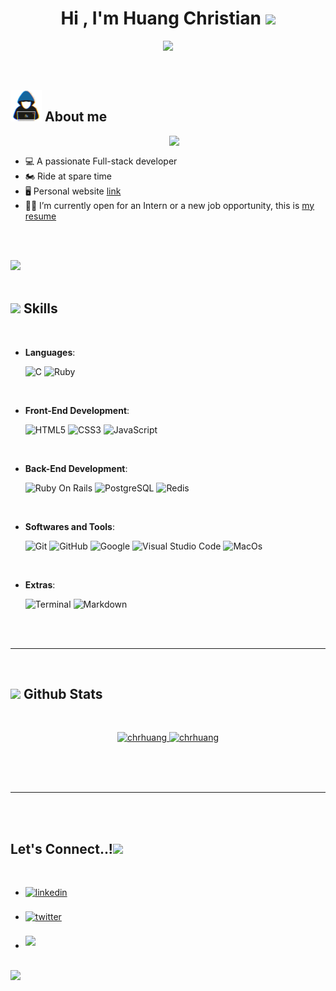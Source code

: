 
<h1 align="center"><b>Hi , I'm Huang Christian </b><img src="https://media.giphy.com/media/hvRJCLFzcasrR4ia7z/giphy.gif" width="35"></h1>

<p align="center">
  <a href="https://github.com/DenverCoder1/readme-typing-svg"><img src="https://readme-typing-svg.herokuapp.com?font=Time+New+Roman&color=cyan&size=25&center=true&vCenter=true&width=600&height=100&lines=Ruby+Lover+..&hearts;++;Full-stack+Developers,;Active+Learner/Researcher,;Love+to+learn+new+stuffs..<3"></a>
</p>


<br>


## <picture><img src = "https://github.com/chrhuang/chrhuang/blob/main/raw/main/assets/mdImages/about_me.gif" width = 50px></picture> **About me**

<picture> <img align="right" src="https://github.com/chrhuang/chrhuang/raw/main/assets/mdImages/Right_Side.gif" width = 250px></picture>

<br>

- 💻 A passionate Full-stack developer
- 🏍 Ride at spare time
- 🖥 Personal website [link](https://youthful-pasteur-e9151d.netlify.app/)
- 👨‍💻 I’m currently open for an Intern or a new job opportunity, this is [my resume](https://drive.google.com/file/d/1NugPfDXe-KgI6aS9OMziEjKxq1kfxBmz/view)

<br><br>

<img src="https://user-images.githubusercontent.com/73097560/115834477-dbab4500-a447-11eb-908a-139a6edaec5c.gif"><br><br>

## <img src="https://media2.giphy.com/media/QssGEmpkyEOhBCb7e1/giphy.gif?cid=ecf05e47a0n3gi1bfqntqmob8g9aid1oyj2wr3ds3mg700bl&rid=giphy.gif" width ="25"><b> Skills</b>
<br>

<p align="center">

- **Languages**:
    
    ![C](https://img.shields.io/badge/C%20-%232370ED.svg?style=for-the-badge&logo=c&logoColor=white)
    ![Ruby](https://img.shields.io/badge/Ruby%20-%2314354C.svg?style=for-the-badge&logo=ruby&logoColor=white)

<br>   
    
- **Front-End Development**:

   ![HTML5](https://img.shields.io/badge/HTML5%20-%23E34F26.svg?style=for-the-badge&logo=html5&logoColor=white)
   ![CSS3](https://img.shields.io/badge/CSS%20-%231572B6.svg?style=for-the-badge&logo=css3&logoColor=white)
   ![JavaScript](https://img.shields.io/badge/JavaScript%20-%23F7DF1E.svg?style=for-the-badge&logo=javascript&logoColor=black)

<br>
  
- **Back-End Development**:

   ![Ruby On Rails](https://img.shields.io/badge/RubyOnRails%20-%23E34F26.svg?style=for-the-badge&logo=rubyonrails&logoColor=white)
   ![PostgreSQL](https://img.shields.io/badge/postgreSQL%20-%231572B6.svg?style=for-the-badge&logo=postgreSQL&logoColor=white)
   ![Redis](https://img.shields.io/badge/redis%20-%23E34F26.svg?style=for-the-badge&logo=redis&logoColor=white)

<br>

<!-- - **Cloud Hosting**:

    ![Github Pages](https://img.shields.io/badge/GitHub%20Pages-%23327FC7.svg?style=for-the-badge&logo=github&logoColor=white)
    
<br> -->

- **Softwares and Tools**:

    ![Git](https://img.shields.io/badge/git-%23F05033.svg?style=for-the-badge&logo=git&logoColor=white)
    ![GitHub](https://img.shields.io/badge/github-%23121011.svg?style=for-the-badge&logo=github&logoColor=white)
    ![Google](https://img.shields.io/badge/google-%234285F4.svg?style=for-the-badge&logo=google&logoColor=white)
    ![Visual Studio Code](https://img.shields.io/badge/Visual%20Studio%20Code-0078d7.svg?style=for-the-badge&logo=visual-studio-code&logoColor=white)
    ![MacOs](https://img.shields.io/badge/MacOs-FCC624?style=for-the-badge&logo=macOs&logoColor=black) 

<br>

- **Extras**:

    ![Terminal](https://img.shields.io/badge/Terminal-%23054020?style=for-the-badge&logo=gnu-bash&logoColor=white)
    ![Markdown](https://img.shields.io/badge/markdown-%23000000.svg?style=for-the-badge&logo=markdown&logoColor=white)   


</p>

<br>
<br>

-----

<br>


## <img src="https://media.giphy.com/media/iY8CRBdQXODJSCERIr/giphy.gif" width="35"><b> Github Stats </b>
<br>

<div align="center">
  <p align="center">
  	<a href="https://github.com/chrhuang">
    	<img width="49.5%" src="https://github-readme-stats.vercel.app/api?username=chrhuang&include_all_commits=true&count_private=true&show_icons=true" alt="chrhuang">
    	<img width="49.5%" src="https://github-readme-streak-stats.herokuapp.com/?user=chrhuang" alt="chrhuang">
  	</a>
  </p>
</div>

<br>
<br>
<br>

-----

<br>
<br>

## <b> Let's Connect..!</b><img src="https://github.com/chrhuang/chrhuang/raw/main/assets/mdImages/handshake.gif" width ="80">
<br>
<div align='left'>

<ul>

<li>
<a href="https://linkedin.com/in/chrhuang49" target="_blank">
<img src="https://img.shields.io/badge/linkedin:  chrhuang-%2300acee.svg?color=405DE6&style=for-the-badge&logo=linkedin&logoColor=white" alt=linkedin style="margin-bottom: 5px;"/>
</a>
</li>

<br>

<li>
<a href="https://twitter.com/Cricri_49" target="_blank">
<img src="https://img.shields.io/badge/twitter:  chrhuang-%2300acee.svg?color=1DA1F2&style=for-the-badge&logo=twitter&logoColor=white" alt=twitter style="margin-bottom: 5px;"/>
</a>
</li>

<br>

<li>
<a href="mailto:christian.huang.49@gmail.com" target="_blank">
<img src="https://img.shields.io/badge/gmail:  chrhuang-%23EA4335.svg?style=for-the-badge&logo=gmail&logoColor=white" t=mail style="margin-bottom: 5px;" />
</a>
</li>
	
</ul>
</div>

<br>
<img src="https://user-images.githubusercontent.com/73097560/115834477-dbab4500-a447-11eb-908a-139a6edaec5c.gif">
<br>
<br>
<br>
<br>
